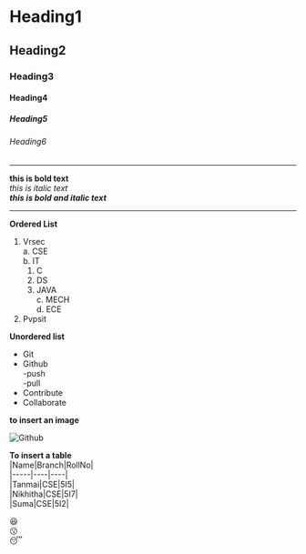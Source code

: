 # Heading1
## Heading2
### Heading3
#### Heading4
##### Heading5
###### Heading6

-------------------------------------------------------

**this is bold text**  
*this is italic text*   
***this is bold and italic text***  

-------------------------------------------------------
**Ordered List**

1. Vrsec  
  a. CSE  
  b. IT      
    1. C   
    2. DS   
    3. JAVA   
  c. MECH  
  d. ECE  
2. Pvpsit 

**Unordered list**
* Git
* Github  
  -push  
  -pull  
* Contribute
* Collaborate

**to insert an image**

![Github](https://github.githubassets.com/images/modules/open_graph/github-mark.png)

**To insert a table**  
|Name|Branch|RollNo|  
|-----|----|----|  
|Tanmai|CSE|5I5|  
|Nikhitha|CSE|5I7|  
|Suma|CSE|5I2|

:satisfied:  
:kissing:  
:sleeping:  
